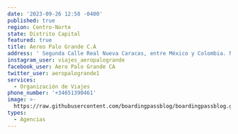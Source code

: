 ```yaml
---
date: '2023-09-26 12:58 -0400'
published: true
region: Centro-Norte
state: Distrito Capital
featured: true
title: Aereo Palo Grande C.A
address: ' Segunda Calle Real Nueva Caracas, entre México y Colombia. N26-29. Residencias Quinta Grande, Mezzanina, Caracas'
instagram_user: viajes_aeropalogrande
facebook_user: Aero Palo Grande CA
twitter_user: aeropalogrande1
services:
  - Organización de Viajes
phone_number: '+34651390461'
image: >-
  https://raw.githubusercontent.com/boardingpassblog/boardingpassblog.github.io/main/assets/images/aeropalogrande.jpg
types:
  - Agencias
---
```


